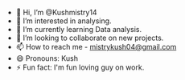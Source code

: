 - 👋 Hi, I’m @Kushmistry14
- 👀 I’m interested in analysing.
- 🌱 I’m currently learning Data analysis.
- 💞️ I’m looking to collaborate on new projects.
- 📫 How to reach me - mistrykush04@gmail.com
- 😄 Pronouns: Kush
- ⚡ Fun fact: I'm fun loving guy on work.

<!---
Kushmistry14/Kushmistry14 is a ✨ special ✨ repository because its `README.md` (this file) appears on your GitHub profile.
You can click the Preview link to take a look at your changes.
--->
